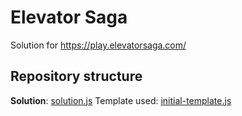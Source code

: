 # Elevator Saga
Solution for https://play.elevatorsaga.com/

## Repository structure

**Solution**: [solution.js](solution.js)
Template used: [initial-template.js](initial-template.js)